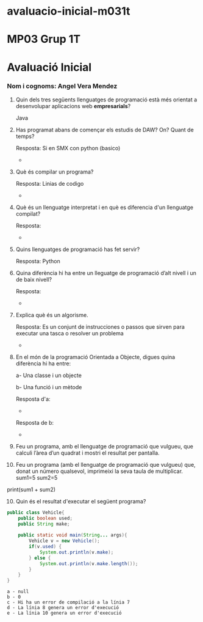 # avaluacio-inicial-m031t

# MP03 Grup 1T
# Avaluació Inicial

### Nom i cognoms: Angel Vera Mendez

1. Quin dels tres següents llenguatges de programació està més orientat a desenvolupar aplicacions web **empresarials**?

   Java

2. Has programat abans de començar els estudis de DAW? On? Quant de temps?

    Resposta: Si en SMX con python (basico)
    
    
    -

3. Què és compilar un programa?

    Resposta: Linias de codigo
    
    
    -
4. Què és un llenguatge interpretat i en què es diferencia d'un llenguatge compilat?

    Resposta: 


    -
5. Quins llenguatges de programació has fet servir?

    Resposta: Python


6. Quina diferència hi ha entre un lleguatge de programació d’alt nivell i un de baix nivell?

    Resposta:

    -
7. Explica què és un algorisme.

    Resposta: Es un conjunt de instrucciones o passos que sirven para executar una tasca o resolver un problema


    -
8. En el món de la programació Orientada a Objecte, digues quina diferència hi ha entre:

    a- Una classe i un objecte

    b- Una funció i un mètode
    
    
    Resposta d'a:


    -

    Resposta de b:


    -

9. Feu un programa, amb el llenguatge de programació que vulgueu, que calculi l’àrea d’un quadrat i mostri el resultat per pantalla.


9. Feu un programa (amb el llenguatge de programació que vulgueu) que, donat un número qualsevol, imprimeixi la seva taula de multiplicar.
sum1=5
sum2=5

print(sum1 + sum2)

10. Quin és el resultat d'executar el següent programa?

```java
public class Vehicle{
    public boolean used;
    public String make;
    
    public static void main(String... args){
        Vehicle v = new Vehicle();
        if(v.used) {
            System.out.println(v.make);
        } else {
            System.out.println(v.make.length());
        }
    }
}
```

    a - null
    b - 0
    c - Hi ha un error de compilació a la línia 7
    d - La línia 8 genera un error d'execució
    e - La línia 10 genera un error d'execució
